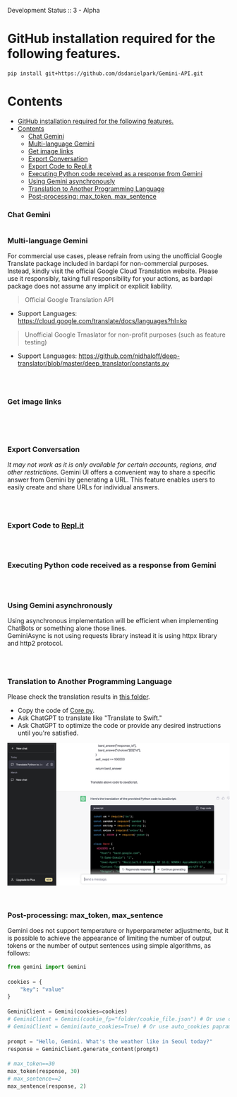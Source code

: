 Development Status :: 3 - Alpha


# GitHub installation required for the following features.
```
pip install git+https://github.com/dsdanielpark/Gemini-API.git
```


# Contents
- [GitHub installation required for the following features.](#github-installation-required-for-the-following-features)
- [Contents](#contents)
    - [Chat Gemini](#chat-gemini)
    - [Multi-language Gemini](#multi-language-gemini)
    - [Get image links](#get-image-links)
    - [Export Conversation](#export-conversation)
    - [Export Code to Repl.it](#export-code-to-replit)
    - [Executing Python code received as a response from Gemini](#executing-python-code-received-as-a-response-from-gemini)
    - [Using Gemini asynchronously](#using-gemini-asynchronously)
    - [Translation to Another Programming Language](#translation-to-another-programming-language)
    - [Post-processing: max\_token, max\_sentence](#post-processing-max_token-max_sentence)


### Chat Gemini

```python

```


### Multi-language Gemini
For commercial use cases, please refrain from using the unofficial Google Translate package included in bardapi for non-commercial purposes. Instead, kindly visit the official Google Cloud Translation website. Please use it responsibly, taking full responsibility for your actions, as bardapi package does not assume any implicit or explicit liability.
> Official Google Translation API
- Support Languages: https://cloud.google.com/translate/docs/languages?hl=ko
> Unofficial Google Trnaslator for non-profit purposes (such as feature testing)
- Support Languages: https://github.com/nidhaloff/deep-translator/blob/master/deep_translator/constants.py
```python

```

<br>

### Get image links
```python

```

<br>
    
<br>    

### Export Conversation
*It may not work as it is only available for certain accounts, regions, and other restrictions.*
Gemini UI offers a convenient way to share a specific answer from Gemini by generating a URL. This feature enables users to easily create and share URLs for individual answers.

```python


```

<br>

### Export Code to [Repl.it](https://replit.com/)
```python

```

<br>

### Executing Python code received as a response from Gemini
```python
```
    
<br>

### Using Gemini asynchronously 
Using asynchronous implementation will be efficient when implementing ChatBots or something alone those lines.    
GeminiAsync is not using requests library instead it is using httpx library and http2 protocol.
    
```python

```

<br>
    



### Translation to Another Programming Language
Please check the translation results in [this folder](https://github.com/dsdanielpark/Gemini-API/tree/main/translate_to).
- Copy the code of [Core.py](https://github.com/dsdanielpark/Gemini-API/blob/17d5e948d4afc535317de3964232ab82fe223521/bardapi/core.py).
- Ask ChatGPT to translate like "Translate to Swift."
- Ask ChatGPT to optimize the code or provide any desired instructions until you're satisfied.<br>

![](./assets/translate.png)


<br>

### Post-processing: max_token, max_sentence
Gemini does not support temperature or hyperparameter adjustments, but it is possible to achieve the appearance of limiting the number of output tokens or the number of output sentences using simple algorithms, as follows:
```python
from gemini import Gemini

cookies = {
    "key": "value"
}

GeminiClient = Gemini(cookies=cookies)
# GeminiClient = Gemini(cookie_fp="folder/cookie_file.json") # Or use cookie file path
# GeminiClient = Gemini(auto_cookies=True) # Or use auto_cookies paprameter

prompt = "Hello, Gemini. What's the weather like in Seoul today?"
response = GeminiClient.generate_content(prompt)

# max_token==30
max_token(response, 30) 
# max_sentence==2
max_sentence(response, 2)
```

<br>

